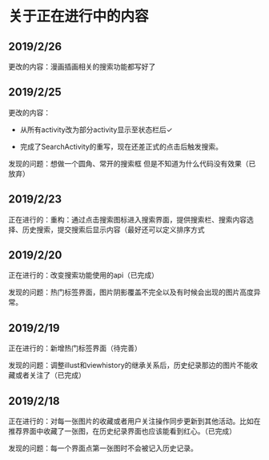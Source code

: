 # 关于正在进行中的内容

## 2019/2/26

更改的内容：漫画插画相关的搜索功能都写好了

## 2019/2/25

更改的内容：

* 从所有activity改为部分activity显示至状态栏后✓

* 完成了SearchActivity的重写，现在还差正式的点击后触发搜索。

发现的问题：想做一个圆角、常开的搜索框 但是不知道为什么代码没有效果（已放弃）

## 2019/2/23

正在进行的：重构：通过点击搜索图标进入搜索界面，提供搜索栏、搜索内容选择、历史搜索，提交搜索后显示内容（最好还可以定义排序方式


## 2019/2/20

正在进行的：改变搜索功能使用的api（已完成）

发现的问题：热门标签界面，图片阴影覆盖不完全以及有时候会出现的图片高度异常。

## 2019/2/19

正在进行的：新增热门标签界面（待完善）

发现的问题：调整illust和viewhistory的继承关系后，历史纪录那边的图片不能收藏或者关注了（已完成）

## 2019/2/18

正在进行的：对每一张图片的收藏或者用户关注操作同步更新到其他活动。比如在推荐界面中收藏了一张图，在历史纪录界面也应该能看到红心。（已完成）

发现的问题：每一个界面点第一张图时不会被记入历史记录。
